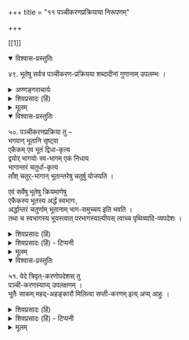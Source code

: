 +++
title = "११ पञ्चीकरणप्रक्रियाया निरूपणम्"

+++


[[1]]

<details open><summary>विश्वास-प्रस्तुतिः</summary>

४९. भूतेषु सर्वत्र पञ्चीकरण-प्रक्रियया शब्दादीनां गुणानाम् उपलम्भः ।
</details>

<details><summary>अण्णङ्गराचार्यः</summary>

**भूतेष्वि**ति । एकः भूतगुणस्य ततोभिन्ने भूतान्तर उपलम्भः पञ्चीकरणात् । अत्र गुणपदं भूतान्तरांशानामप्युपलक्षणम् । आतपे जलांशप्रतीतेः । अग्निज्वालाया जलगतश्वेतरूपस्य पृथिवीगतकृष्णरूपस्याप्युपलब्धेश्च । आकाशे नीलोपलब्धिश्च तत एव । शब्दस्य सिद्धान्ते पञ्चभूतगुणत्वम् । आकाशस्यैव गुणः शब्द इति मतान्तरम् । तदनुसारेणात्र शब्दादीनामित्युक्तम् । एलादिसंस्कृते उष्णे च जले गन्धोष्णस्पर्शप्रतीतिस्तु द्रव्यान्तरसंसर्गप्रयुक्ता । अत्र न पञ्चीकरणस्योपयोगः । पञ्चीकरणेनाकाशस्य रूपिद्रव्यसहतत्वाच्चाक्षुषोपपत्तिः । पञ्चीकरणं नाम पञ्चभूतेषु एकैकस्यापि भूतस्य भूतान्तरांशैः सम्मिश्रीकरणम् । तत्र तत्र भूते स्वांशोऽर्धभागः । अन्यभूतचतुष्टयाष्टमांशचतुष्टयण् च सम्मिलितं सदपरमर्धं सम्पद्यते । विष्णुपुराणादौ पञ्चीकरणं वर्णितमस्ति । यथा -- 

> एवं जातेषु भूतेषु प्रत्येकं स्युर्द्विधा ततः ।  
चतुर्धाभिन्नमेकैकमर्धमर्धं तथा स्थितम् ॥  
व्योम्नोऽर्धभागाश्चत्वारो वायुतेजः पयोभुवाम् ।  
अर्धानि यानि वायोस्तु व्योमतेजः पयोभुवाम् ॥ 

इत्यादिना । छान्दोग्योक्तं त्रिवृत्करणं पञ्जीकरणस्योपलक्षणम् ।  
</details>

<details><summary>शिवप्रसादः (हिं)</summary>

अनुवाद - पञ्चीकरण - प्रक्रिया के द्वारा सभी भूतों में शब्दादि सभी गुणों की उपलब्धि होती है । 
</details>


<details><summary>मूलम्</summary>

४९. भूतेषु सर्वत्र पञ्चीकरणप्रक्रियया शब्दादीनां गुणानामुपलम्भः ।
</details>


<details open><summary>विश्वास-प्रस्तुतिः</summary>

५०. पञ्चीकरणप्रक्रिया तु –  
भगवान् भूतानि सृष्ट्वा  
एकैकम् एव भूतं द्विधा-कृत्य  
द्वयोर् भागयोः स्व-भागम् एकं निधाय  
भागान्तरं चतुर्धा-कृत्य  
ताँश् चतुर्-भागान् भूतान्तरेषु चतुर्षु योजयति । 

एवं सर्वेषु भूतेषु क्रियमाणेषु  
एकैकस्य भूतस्य अर्द्धं स्वभागः,  
अर्द्धान्तरं चतुर्णाम् भूतानाम् भाग-समुच्चय इति भवति ।  
तथा च स्वभागस्य भूयस्त्वात् परभागस्याल्पीयस् त्वाच्च पृथिव्यादि-व्यपदेशः ।
</details>

<details><summary>शिवप्रसादः (हिं)</summary>

पञ्चीकरण प्रक्रिया यह है कि - भगवान् ने भूतों की सृष्टि करके, प्रत्येक भूत को दो भागों में विभक्त करके दो भागों में से एक भाग को उस भूत के [[८९]] लिए छोड़कर दूसरे भाग को चार भागों में बाँट कर, उन चार भागों को दूसरे चार भूतों में मिला देते हैं । निर्मित किये जाने वाले इन चारों भूतों में प्रत्येक भूत का आधा अपना भाग होता है और उसके आधे भाग में स्वेतर चार भूतों का समाहार होता है । इस प्रकार प्रत्येक भूत में अपने भाग की अधिकता तथा भूतान्तर के भागों की न्यूनता होने के कारण उन्हें पृथिवी आदि तत् तत् नामों से व्यपदिष्ट किया जाता है । 
</details>

<details><summary>शिवप्रसादः (हिं) - टिप्पनी</summary>

पञ्चीकरण-प्रक्रिया 

मा० प्र० – पञ्चीकरण-प्रक्रिया के कारण सभी भूतों में सभी भूतों के गुण विद्य- मान रहते हैं ।  
प्रश्न उठता है कि पञ्चीकरण प्रक्रिया क्या है ? इस पञ्चीकरणप्रक्रिया की कल्पना का मूल स्रोत क्या है ? तो इसका उत्तर यह है कि सृष्टि के प्रारम्भ में परमात्मा भूतों की रचना करके प्रत्येक भूत को दो भागों में विभक्त करते हैं । उनमें एक भाग को ज्यों का त्यों छोड़कर दूसरे भागों को चार भागों में बाँट कर, एक-एक भाग को स्वेतर चार भूतों में मिला देते हैं । इस प्रकार प्रत्येक भूत में अपना आधा भाग होता है तथा चार भूतान्तरों को मिलाकर आधा भाग होता है । इस तरह पाँचों भूतों में पांचों भूतों के अंश को मिलाने की क्रिया को पञ्चीकरण प्रक्रिया कहते हैं । पञ्चीकरणप्रक्रिया के अनुसार- 


पृथिवी में - पृथिव्यंश १/२ + जलांश १/८+ तेजांश १/८+ वाय्वंश १/८ और आकाशांश १/८ है । 


जल में – जलांश १/२ + तेजांश है. + वाय्वंश १/८+ आकाशांश १/८+ पृथिव्यंश १/८ है । 


तेज में - तेजांश १/२+ वाय्वंश १/८+ आकाशांश १/८+ पृथिव्यंश १/८ + जलांश १/८ है । 


वायु में - वाय्वंश १/२ + आकाशांश १/८+ पृथिव्यंश १/८+ जलांश १/८ + तेजांश १/८ है । 


आकाश में – आकाशांश १/२ + पृथिव्यंश १/८+ जलांश १/८ + तेजांश १/८ + वाय्वंश १/८ है । 



प्रश्न उठता है कि यदि  सभी भूतों में सभी भूत विद्यमान रहते हैं तो फिर उन्हें पृथिवी आदि पृथक्-पृथक् नामों से क्यों अभिहित किया जाता है ?  
तो इसका उत्तर है कि पृथिवी आदि भूतों में अपना अंश अंधा होता है तथा आधे में स्वेतर भूतचतुष्टय होते हैं । अतएव अपने अंश के भूयस्त्व को लेकर तत् तत् भूतों का तत् तत् नामों से अभिधान होता है । पृथिवी आदि नामों का आधार भूयस्त्व-न्याय है । इस अर्थ का प्रतिपादन महर्षि वादरायण ने 'वैशेष्यात्तु तद्वादस्तद्वादः ।' तथा 'त्र्यात्मकत्वात्तु भूयस्त्वात्' इन दो सूत्रों में किया है । कुछ आचार्य पञ्चभूतों के साथ महान् एवं अहङ्कार, इन दो तत्त्वों को मिलाकर सप्तीकरण प्रक्रिया का प्रतिपादन करते हैं ।

</details>


<details><summary>मूलम्</summary>

५०. पञ्चीकरणप्रक्रिया तु – भगवान् भूतानि सृष्ट्वा एकैकमेव भूतं द्विधाकृत्य द्वयोर्भागयोः स्वभागमेकं निधाय भागान्तरं चतुर्द्धाकृत्य ताँश्चतुर्भागान् भूतान्तरेषु चतुर्षु योजयति । एवं सर्वेषु भूतेषु क्रियमाणेषु एकैकस्य भूतस्य अर्द्धं स्वभागः, अर्द्धान्तरं चतुर्णाम् भूतानाम् भागसमुच्चय इति भवति । तथा च स्वभागस्य भूयस्त्वात् परभागस्याल्पीयस्त्वाच्च पृथिव्यादिव्यपदेशः ।

</details>


<details open><summary>विश्वास-प्रस्तुतिः</summary>

५१. वेदे त्रिवृत्-करणोपदेशस् तु  
पञ्ची-करणस्याप्य् उपलक्षणम् ।  
भूतैः साकम् महद्-अहङ्कारौ मिलित्वा सप्ती-करणम् इत्य् अप्य् आहुः ।
</details>

<details><summary>शिवप्रसादः (हिं)</summary>

वेद में त्रिवृत्करण प्रक्रिया का उपदेश  
पञ्चीकरण प्रक्रिया का उपलक्षण है । भूतों के साथ महान् और अहङ्कार को मिलाकर सप्तीकरण होता है, यह आचार्यों ने कहा है। 
</details>

<details><summary>शिवप्रसादः (हिं) - टिप्पनी</summary>

इस पञ्चीकरण का मूल हमें छान्दोग्योपनिषद् के छठे अध्याय में वर्णित त्रिवृत्- करण-प्रक्रिया के रूप में उपलब्ध होता है ।  
छान्दोग्योपनिषद् में आख्यायिका आयी है कि सृष्टि के प्रारम्भ में परमात्मा ने पृथिवी, जल एवं तेज की सृष्टि करके,  
उसको त्रिवृत् करने का सत्यसंकल्प किया- 'तासां त्रिवृतं त्रिवृतमेकैकां करवाणि ।' यह त्रिवृत्-करण का सत्यसंकल्प ही पञ्चीकरण का उपलक्षण है ।  
</details>


<details><summary>मूलम्</summary>

५१. वेदे त्रिवृत्करणोपदेशस्तु पञ्चीकरणस्याप्युपलक्षणम् । भूतैः साकम् महदहङ्कारौ मिलित्वा सप्तीकरणमित्यप्याहुः ।
</details>


